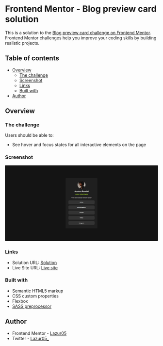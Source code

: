 # Frontend Mentor - Blog preview card solution

This is a solution to the [Blog preview card challenge on Frontend Mentor](https://www.frontendmentor.io/challenges/blog-preview-card-ckPaj01IcS). Frontend Mentor challenges help you improve your coding skills by building realistic projects. 

## Table of contents

- [Overview](#overview)
  - [The challenge](#the-challenge)
  - [Screenshot](#screenshot)
  - [Links](#links)
  - [Built with](#built-with)
- [Author](#author)

## Overview

### The challenge

Users should be able to:

- See hover and focus states for all interactive elements on the page

### Screenshot

![](./screenshot.jpg)

### Links

- Solution URL: [Solution]()
- Live Site URL: [Live site](https://lazur05.github.io/frontend-mentor/3.%20Social%20links%20profile/)

### Built with

- Semantic HTML5 markup
- CSS custom properties
- Flexbox
- [SASS preprocessor](https://sass-lang.com/)

## Author

- Frontend Mentor - [Lazur05](https://www.frontendmentor.io/profile/Lazur05)
- Twitter - [Lazur05_](https://x.com/Lazur05_)

